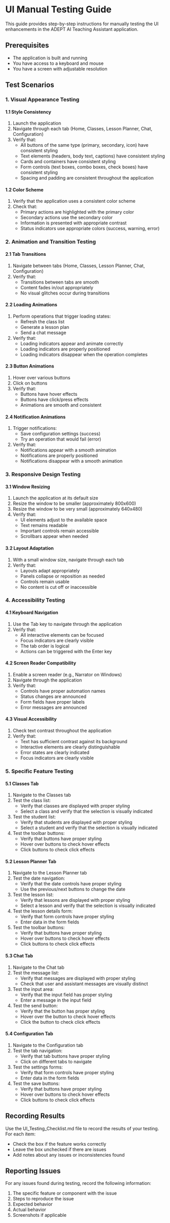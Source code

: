 # UI Manual Testing Guide

This guide provides step-by-step instructions for manually testing the UI enhancements in the ADEPT AI Teaching Assistant application.

## Prerequisites

- The application is built and running
- You have access to a keyboard and mouse
- You have a screen with adjustable resolution

## Test Scenarios

### 1. Visual Appearance Testing

#### 1.1 Style Consistency

1. Launch the application
2. Navigate through each tab (Home, Classes, Lesson Planner, Chat, Configuration)
3. Verify that:
   - All buttons of the same type (primary, secondary, icon) have consistent styling
   - Text elements (headers, body text, captions) have consistent styling
   - Cards and containers have consistent styling
   - Form controls (text boxes, combo boxes, check boxes) have consistent styling
   - Spacing and padding are consistent throughout the application

#### 1.2 Color Scheme

1. Verify that the application uses a consistent color scheme
2. Check that:
   - Primary actions are highlighted with the primary color
   - Secondary actions use the secondary color
   - Information is presented with appropriate contrast
   - Status indicators use appropriate colors (success, warning, error)

### 2. Animation and Transition Testing

#### 2.1 Tab Transitions

1. Navigate between tabs (Home, Classes, Lesson Planner, Chat, Configuration)
2. Verify that:
   - Transitions between tabs are smooth
   - Content fades in/out appropriately
   - No visual glitches occur during transitions

#### 2.2 Loading Animations

1. Perform operations that trigger loading states:
   - Refresh the class list
   - Generate a lesson plan
   - Send a chat message
2. Verify that:
   - Loading indicators appear and animate correctly
   - Loading indicators are properly positioned
   - Loading indicators disappear when the operation completes

#### 2.3 Button Animations

1. Hover over various buttons
2. Click on buttons
3. Verify that:
   - Buttons have hover effects
   - Buttons have click/press effects
   - Animations are smooth and consistent

#### 2.4 Notification Animations

1. Trigger notifications:
   - Save configuration settings (success)
   - Try an operation that would fail (error)
2. Verify that:
   - Notifications appear with a smooth animation
   - Notifications are properly positioned
   - Notifications disappear with a smooth animation

### 3. Responsive Design Testing

#### 3.1 Window Resizing

1. Launch the application at its default size
2. Resize the window to be smaller (approximately 800x600)
3. Resize the window to be very small (approximately 640x480)
4. Verify that:
   - UI elements adjust to the available space
   - Text remains readable
   - Important controls remain accessible
   - Scrollbars appear when needed

#### 3.2 Layout Adaptation

1. With a small window size, navigate through each tab
2. Verify that:
   - Layouts adapt appropriately
   - Panels collapse or reposition as needed
   - Controls remain usable
   - No content is cut off or inaccessible

### 4. Accessibility Testing

#### 4.1 Keyboard Navigation

1. Use the Tab key to navigate through the application
2. Verify that:
   - All interactive elements can be focused
   - Focus indicators are clearly visible
   - The tab order is logical
   - Actions can be triggered with the Enter key

#### 4.2 Screen Reader Compatibility

1. Enable a screen reader (e.g., Narrator on Windows)
2. Navigate through the application
3. Verify that:
   - Controls have proper automation names
   - Status changes are announced
   - Form fields have proper labels
   - Error messages are announced

#### 4.3 Visual Accessibility

1. Check text contrast throughout the application
2. Verify that:
   - Text has sufficient contrast against its background
   - Interactive elements are clearly distinguishable
   - Error states are clearly indicated
   - Focus indicators are clearly visible

### 5. Specific Feature Testing

#### 5.1 Classes Tab

1. Navigate to the Classes tab
2. Test the class list:
   - Verify that classes are displayed with proper styling
   - Select a class and verify that the selection is visually indicated
3. Test the student list:
   - Verify that students are displayed with proper styling
   - Select a student and verify that the selection is visually indicated
4. Test the toolbar buttons:
   - Verify that buttons have proper styling
   - Hover over buttons to check hover effects
   - Click buttons to check click effects

#### 5.2 Lesson Planner Tab

1. Navigate to the Lesson Planner tab
2. Test the date navigation:
   - Verify that the date controls have proper styling
   - Use the previous/next buttons to change the date
3. Test the lesson list:
   - Verify that lessons are displayed with proper styling
   - Select a lesson and verify that the selection is visually indicated
4. Test the lesson details form:
   - Verify that form controls have proper styling
   - Enter data in the form fields
5. Test the toolbar buttons:
   - Verify that buttons have proper styling
   - Hover over buttons to check hover effects
   - Click buttons to check click effects

#### 5.3 Chat Tab

1. Navigate to the Chat tab
2. Test the message list:
   - Verify that messages are displayed with proper styling
   - Check that user and assistant messages are visually distinct
3. Test the input area:
   - Verify that the input field has proper styling
   - Enter a message in the input field
4. Test the send button:
   - Verify that the button has proper styling
   - Hover over the button to check hover effects
   - Click the button to check click effects

#### 5.4 Configuration Tab

1. Navigate to the Configuration tab
2. Test the tab navigation:
   - Verify that tab buttons have proper styling
   - Click on different tabs to navigate
3. Test the settings forms:
   - Verify that form controls have proper styling
   - Enter data in the form fields
4. Test the save buttons:
   - Verify that buttons have proper styling
   - Hover over buttons to check hover effects
   - Click buttons to check click effects

## Recording Results

Use the UI_Testing_Checklist.md file to record the results of your testing. For each item:
- Check the box if the feature works correctly
- Leave the box unchecked if there are issues
- Add notes about any issues or inconsistencies found

## Reporting Issues

For any issues found during testing, record the following information:
1. The specific feature or component with the issue
2. Steps to reproduce the issue
3. Expected behavior
4. Actual behavior
5. Screenshots if applicable
